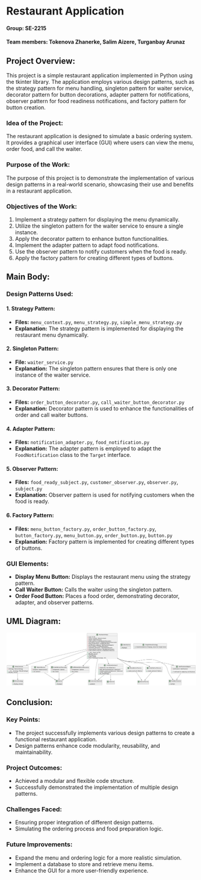# Restaurant Application
#### Group: SE-2215
#### Team members: Tokenova Zhanerke, Salim Aizere, Turganbay Arunaz

## Project Overview:
This project is a simple restaurant application implemented in Python using the tkinter library. The application employs various design patterns, such as the strategy pattern for menu handling, singleton pattern for waiter service, decorator pattern for button decorations, adapter pattern for notifications, observer pattern for food readiness notifications, and factory pattern for button creation.

### Idea of the Project:
The restaurant application is designed to simulate a basic ordering system. It provides a graphical user interface (GUI) where users can view the menu, order food, and call the waiter.

### Purpose of the Work:
The purpose of this project is to demonstrate the implementation of various design patterns in a real-world scenario, showcasing their use and benefits in a restaurant application.

### Objectives of the Work:
1. Implement a strategy pattern for displaying the menu dynamically.
2. Utilize the singleton pattern for the waiter service to ensure a single instance.
3. Apply the decorator pattern to enhance button functionalities.
4. Implement the adapter pattern to adapt food notifications.
5. Use the observer pattern to notify customers when the food is ready.
6. Apply the factory pattern for creating different types of buttons.

## Main Body:

### Design Patterns Used:

#### 1. Strategy Pattern:
   - **Files:** `menu_context.py`, `menu_strategy.py`, `simple_menu_strategy.py`
   - **Explanation:** The strategy pattern is implemented for displaying the restaurant menu dynamically.

#### 2. Singleton Pattern:
   - **File:** `waiter_service.py`
   - **Explanation:** The singleton pattern ensures that there is only one instance of the waiter service.

#### 3. Decorator Pattern:
   - **Files:** `order_button_decorator.py`, `call_waiter_button_decorator.py`
   - **Explanation:** Decorator pattern is used to enhance the functionalities of order and call waiter buttons.

#### 4. Adapter Pattern:
   - **Files:** `notification_adapter.py`, `food_notification.py`
   - **Explanation:** The adapter pattern is employed to adapt the `FoodNotification` class to the `Target` interface.

#### 5. Observer Pattern:
   - **Files:** `food_ready_subject.py`, `customer_observer.py`, `observer.py`, `subject.py`
   - **Explanation:** Observer pattern is used for notifying customers when the food is ready.

#### 6. Factory Pattern:
   - **Files:** `menu_button_factory.py`, `order_button_factory.py`, `button_factory.py`, `menu_button.py`, `order_button.py`, `button.py`
   - **Explanation:** Factory pattern is implemented for creating different types of buttons.

### GUI Elements:
- **Display Menu Button:** Displays the restaurant menu using the strategy pattern.
- **Call Waiter Button:** Calls the waiter using the singleton pattern.
- **Order Food Button:** Places a food order, demonstrating decorator, adapter, and observer patterns.

## UML Diagram:
![UML Diagram](https://github.com/arunazturganbai/final-sdp/blob/main/uml%20diagram.png)

## Conclusion:

### Key Points:
- The project successfully implements various design patterns to create a functional restaurant application.
- Design patterns enhance code modularity, reusability, and maintainability.

### Project Outcomes:
- Achieved a modular and flexible code structure.
- Successfully demonstrated the implementation of multiple design patterns.

### Challenges Faced:
- Ensuring proper integration of different design patterns.
- Simulating the ordering process and food preparation logic.

### Future Improvements:
- Expand the menu and ordering logic for a more realistic simulation.
- Implement a database to store and retrieve menu items.
- Enhance the GUI for a more user-friendly experience.
